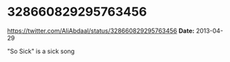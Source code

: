 # 328660829295763456
https://twitter.com/AliAbdaal/status/328660829295763456
**Date:** 2013-04-29

"So Sick" is a sick song
